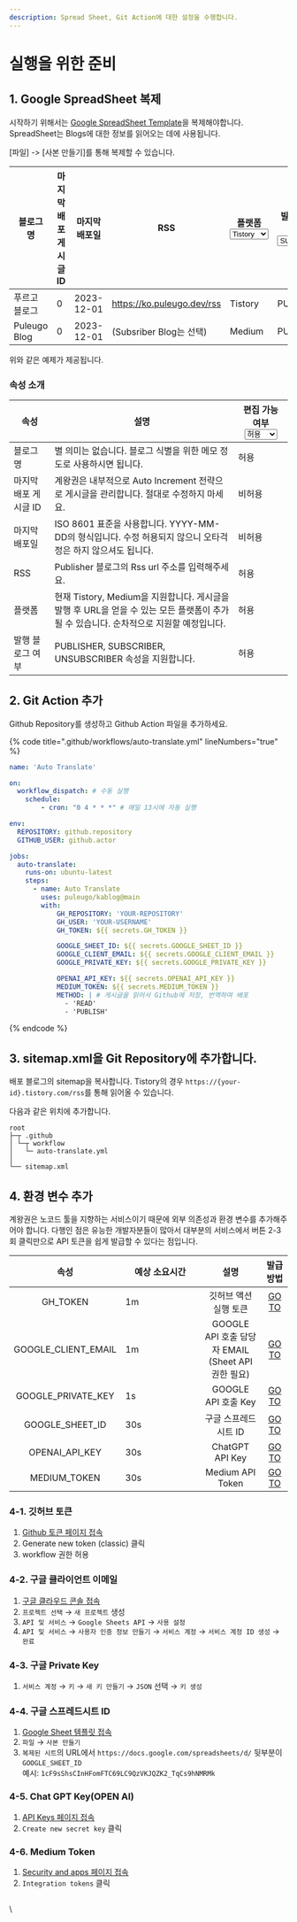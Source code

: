 ```yaml
---
description: Spread Sheet, Git Action에 대한 설정을 수행합니다.
---
```


# 실행을 위한 준비

## 1. Google SpreadSheet 복제

시작하기 위해서는 [Google SpreadSheet Template](https://docs.google.com/spreadsheets/d/1cF9sShsCInHFomFTC69LC9QzVKJQZK2\_TqCs9hNMRMk/edit?gid=0#gid=0)을 복제해야합니다. SpreadSheet는 Blogs에 대한 정보를 읽어오는 데에 사용됩니다.

\[파일] -> \[사본 만들기]를 통해 복제할 수 있습니다.



<table data-full-width="true"><thead><tr><th>블로그 명</th><th data-type="number">마지막 배포 게시글 ID</th><th>마지막 배포일</th><th>RSS</th><th>플랫폼<select><option value="lGQbLCOGBq0e" label="Tistory" color="blue"></option><option value="5Xz6xbhswasi" label="Medium" color="blue"></option></select></th><th>발행 블로그 여부<select><option value="Tlytuzlg3O14" label="SUBSCRIBER" color="blue"></option><option value="0CsL6HxxnjNN" label="PUBLISHER" color="blue"></option></select></th></tr></thead><tbody><tr><td>푸르고 블로그</td><td>0</td><td>2023-12-01</td><td><a href="https://ko.puleugo.dev/rss">https://ko.puleugo.dev/rss</a></td><td><span data-option="lGQbLCOGBq0e">Tistory</span></td><td><span data-option="0CsL6HxxnjNN">PUBLISHER</span></td></tr><tr><td>Puleugo Blog</td><td>0</td><td>2023-12-01</td><td>(Subsriber Blog는 선택)</td><td><span data-option="5Xz6xbhswasi">Medium</span></td><td><span data-option="0CsL6HxxnjNN">PUBLISHER</span></td></tr></tbody></table>

위와 같은 예제가 제공됩니다.

### 속성 소개

<table><thead><tr><th>속성</th><th>설명</th><th>편집 가능 여부<select><option value="Nm7lBb8LzdtK" label="허용" color="blue"></option><option value="Tkfbsfjr4syn" label="비허용" color="blue"></option></select></th></tr></thead><tbody><tr><td>블로그 명</td><td>별 의미는 없습니다. 블로그 식별을 위한 메모 정도로 사용하시면 됩니다. </td><td><span data-option="Nm7lBb8LzdtK">허용</span></td></tr><tr><td>마지막 배포 게시글 ID</td><td>계왕권은 내부적으로 Auto Increment 전략으로 게시글을 관리합니다. 절대로 수정하지 마세요.</td><td><span data-option="Tkfbsfjr4syn">비허용</span></td></tr><tr><td>마지막 배포일</td><td>ISO 8601 표준을 사용합니다. YYYY-MM-DD의 형식입니다. 수정 허용되지 않으니 오타걱정은 하지 않으셔도 됩니다.</td><td><span data-option="Tkfbsfjr4syn">비허용</span></td></tr><tr><td>RSS</td><td>Publisher 블로그의 Rss url 주소를 입력해주세요.</td><td><span data-option="Nm7lBb8LzdtK">허용</span></td></tr><tr><td>플랫폼</td><td>현재 Tistory, Medium을 지원합니다. 게시글을 발행 후 URL을 얻을 수 있는 모든 플랫폼이 추가될 수 있습니다. 순차적으로 지원할 예정입니다.</td><td><span data-option="Nm7lBb8LzdtK">허용</span></td></tr><tr><td>발행 블로그 여부</td><td>PUBLISHER, SUBSCRIBER, UNSUBSCRIBER 속성을 지원합니다.</td><td><span data-option="Nm7lBb8LzdtK">허용</span></td></tr></tbody></table>



## 2. Git Action 추가

Github Repository를 생성하고 Github Action 파일을 추가하세요.

{% code title=".github/workflows/auto-translate.yml" lineNumbers="true" %}
```yaml
name: 'Auto Translate'

on:
  workflow_dispatch: # 수동 실행
    schedule:
        - cron: "0 4 * * *" # 매일 13시에 자동 실행

env:
  REPOSITORY: github.repository
  GITHUB_USER: github.actor

jobs:
  auto-translate:
    runs-on: ubuntu-latest
    steps:
      - name: Auto Translate
        uses: puleugo/kablog@main
        with:
            GH_REPOSITORY: 'YOUR-REPOSITORY'
            GH_USER: 'YOUR-USERNAME'
            GH_TOKEN: ${{ secrets.GH_TOKEN }}

            GOOGLE_SHEET_ID: ${{ secrets.GOOGLE_SHEET_ID }}
            GOOGLE_CLIENT_EMAIL: ${{ secrets.GOOGLE_CLIENT_EMAIL }}
            GOOGLE_PRIVATE_KEY: ${{ secrets.GOOGLE_PRIVATE_KEY }}

            OPENAI_API_KEY: ${{ secrets.OPENAI_API_KEY }}
            MEDIUM_TOKEN: ${{ secrets.MEDIUM_TOKEN }}
            METHOD: | # 게시글을 읽어서 Github에 저장, 번역하여 배포
              - 'READ'
              - 'PUBLISH' 
```
{% endcode %}



## 3. sitemap.xml을 Git Repository에 추가합니다.

배포 블로그의 sitemap을 복사합니다. Tistory의 경우 `https://{your-id}.tistory.com/rss`를 통해 읽어올 수 있습니다.

다음과 같은 위치에 추가합니다.

```
root
├─┬ .github
│ └─┬ workflow
│   └─ auto-translate.yml
│   
└── sitemap.xml

```



## 4. 환경 변수 추가

계왕권은 노코드 툴을 지향하는 서비스이기 때문에 외부 의존성과 환경 변수를 추가해주어야 합니다. 다행인 점은 유능한 개발자분들이 많아서 대부분의 서비스에서 버튼 2-3회 클릭만으로 API 토큰을 쉽게 발급할 수 있다는 점입니다.

<table><thead><tr><th align="center">속성</th><th width="126">예상 소요시간</th><th align="center">설명</th><th align="center">발급 방법</th></tr></thead><tbody><tr><td align="center">GH_TOKEN</td><td>1m</td><td align="center">깃허브 액션 실행 토큰</td><td align="center"><a href="undefined.md#id-3-1">GO TO</a></td></tr><tr><td align="center">GOOGLE_CLIENT_EMAIL</td><td>1m</td><td align="center">GOOGLE API 호출 담당자 EMAIL<br>(Sheet API 권한 필요)</td><td align="center"><a href="undefined.md#id-3-2">GO TO</a></td></tr><tr><td align="center">GOOGLE_PRIVATE_KEY</td><td>1s</td><td align="center">GOOGLE API 호출 Key</td><td align="center"><a href="undefined.md#id-3-3.-private-key">GO TO</a></td></tr><tr><td align="center">GOOGLE_SHEET_ID</td><td>30s</td><td align="center">구글 스프레드 시트 ID</td><td align="center"><a href="undefined.md#id-3-4.-id">GO TO</a></td></tr><tr><td align="center">OPENAI_API_KEY</td><td>30s</td><td align="center">ChatGPT API Key</td><td align="center"><a href="undefined.md#id-3-5.-chat-gpt-key-open-ai">GO TO</a></td></tr><tr><td align="center">MEDIUM_TOKEN</td><td>30s</td><td align="center">Medium API Token</td><td align="center"><a href="undefined.md#id-3-6.-medium-token">GO TO</a></td></tr></tbody></table>



### 4-1. 깃허브 토큰

1. [Github 토큰 페이지 접속](https://github.com/settings/tokens)
2. Generate new token (classic) 클릭
3. workflow 권한 허용



### 4-2. 구글 클라이언트 이메일

1. [구글 클라우드 콘솔 접속](https://console.cloud.google.com/)
2. `프로젝트 선택` → `새 프로젝트` 생성
3. `API 및 서비스` → `Google Sheets API` → `사용 설정`
4. `API 및 서비스` → `사용자 인증 정보 만들기` → `서비스 계정` → `서비스 계정 ID 생성` → `완료`



### 4-3. 구글 Private Key

1. `서비스 계정` → `키` → `새 키 만들기` → `JSON` 선택 → `키 생성`



### 4-4. 구글 스프레드시트 ID

1. [Google Sheet 템플릿 접속](https://docs.google.com/spreadsheets/d/1cF9sShsCInHFomFTC69LC9QzVKJQZK2\_TqCs9hNMRMk)
2. `파일` → `사본 만들기`
3. `복제된 시트`의 URL에서 `https://docs.google.com/spreadsheets/d/` 뒷부분이 `GOOGLE_SHEET_ID` \
   예시: `1cF9sShsCInHFomFTC69LC9QzVKJQZK2_TqCs9hNMRMk`



### 4-5. Chat GPT Key(OPEN AI)&#x20;

1. [API Keys 페이지 접속](https://platform.openai.com/api-keys)
2. `Create new secret key` 클릭



### 4-6. Medium Token

1. [Security and apps 페이지 접속](https://medium.com/me/settings/security)
2. `Integration tokens` 클릭





##



&#x20;

\


